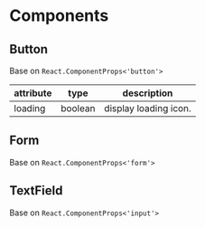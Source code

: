 # Components

## Button

Base on `React.ComponentProps<'button'>`

| attribute | type | description |
| --- | --- | --- |
| loading | boolean | display loading icon. |

## Form

Base on `React.ComponentProps<'form'>`

## TextField

Base on `React.ComponentProps<'input'>`
